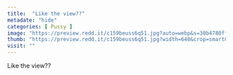 ```yaml
---
title:  "Like the view??"
metadate: "hide"
categories: [ Pussy ]
image: "https://preview.redd.it/c159beuss6q51.jpg?auto=webp&s=30b4780ff166772bccc6900cc1271585297b0128"
thumb: "https://preview.redd.it/c159beuss6q51.jpg?width=640&crop=smart&auto=webp&s=442c3c166d193d1e10d15f773cc45383bf120d71"
visit: ""
---
```

Like the view??
